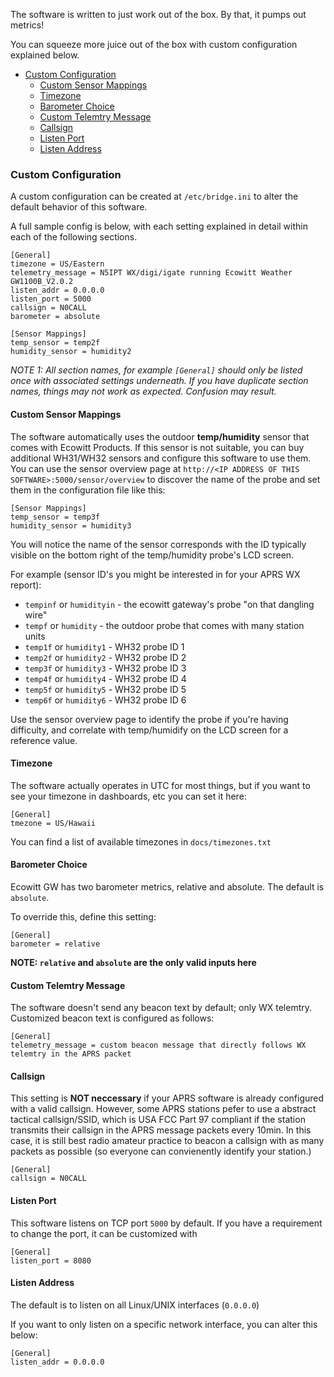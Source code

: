 
The software is written to just work out of the box. By that, it pumps out metrics!

You can squeeze more juice out of the box with custom configuration explained below.

- [Custom Configuration](#custom-configuration)
  * [Custom Sensor Mappings](#custom-sensor-mappings)
  * [Timezone](#timezone)
  * [Barometer Choice](#barometer-choice)
  * [Custom Telemtry Message](#custom-telemtry-message)
  * [Callsign](#callsign)
  * [Listen Port](#listen-port)
  * [Listen Address](#listen-address)

### Custom Configuration

A custom configuration can be created at `/etc/bridge.ini` to alter the default behavior of this software.

A full sample config is below, with each setting explained in detail within each of the following sections.

```
[General]
timezone = US/Eastern
telemetry_message = N5IPT WX/digi/igate running Ecowitt Weather GW1100B_V2.0.2
listen_addr = 0.0.0.0
listen_port = 5000
callsign = N0CALL
barometer = absolute

[Sensor Mappings]
temp_sensor = temp2f
humidity_sensor = humidity2
```

*NOTE 1: All section names, for example `[General]` should only be listed once with associated settings underneath. If you have duplicate section names, things may not work as expected. Confusion may result.*

#### Custom Sensor Mappings

The software automatically uses the outdoor **temp/humidity** sensor that comes with Ecowitt Products. If this sensor is not suitable, you can buy additional WH31/WH32 sensors and configure this software to use them. You can use the sensor overview page at `http://<IP ADDRESS OF THIS SOFTWARE>:5000/sensor/overview` to discover the name of the probe and set them in the configuration file like this:

```
[Sensor Mappings]
temp_sensor = temp3f
humidity_sensor = humidity3
```

You will notice the name of the sensor corresponds with the ID typically visible on the bottom right of the temp/humidity probe's LCD screen.

For example (sensor ID's you might be interested in for your APRS WX report):

* `tempinf` or `humidityin` - the ecowitt gateway's probe "on that dangling wire"
* `tempf` or `humidity` - the outdoor probe that comes with many station units
* `temp1f` or `humidity1` - WH32 probe ID 1
* `temp2f` or `humidity2` - WH32 probe ID 2
* `temp3f` or `humidity3` - WH32 probe ID 3
* `temp4f` or `humidity4` - WH32 probe ID 4
* `temp5f` or `humidity5` - WH32 probe ID 5
* `temp6f` or `humidity6` - WH32 probe ID 6

Use the sensor overview page to identify the probe if you're having difficulty, and correlate with temp/humidify on the LCD screen for a reference value.

#### Timezone

The software actually operates in UTC for most things, but if you want to see your timezone in dashboards, etc you can set it here:

```
[General]
tmezone = US/Hawaii
```

You can find a list of available timezones in `docs/timezones.txt`

#### Barometer Choice

Ecowitt GW has two barometer metrics, relative and absolute. The default is `absolute`.

To override this, define this setting:
```
[General]
barometer = relative
```

**NOTE: `relative` and `absolute` are the only valid inputs here**

#### Custom Telemtry Message

The software doesn't send any beacon text by default; only WX telemtry. Customized beacon text is configured as follows:

```
[General]
telemetry_message = custom beacon message that directly follows WX telemtry in the APRS packet
```

#### Callsign

This setting is **NOT neccessary** if your APRS software is already configured with a valid callsign. However, some APRS stations pefer to use a abstract tactical callsign/SSID, which is USA FCC Part 97 compliant if the station transmits their callsign in the APRS message packets every 10min. In this case, it is still best radio amateur practice to beacon a callsign with as many packets as possible (so everyone can convienently identify your station.)

```
[General]
callsign = N0CALL
```

#### Listen Port

This software listens on TCP port `5000` by default. If you have a requirement to change the port, it can be customized with

```
[General]
listen_port = 8080
```

#### Listen Address

The default is to listen on all Linux/UNIX interfaces (`0.0.0.0`)

If you want to only listen on a specific network interface, you can alter this below:
```
[General]
listen_addr = 0.0.0.0
```
